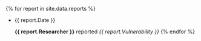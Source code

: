 {% for report in site.data.reports %}
- {{ report.Date }}

    **{{ report.Researcher }}** reported _{{ report.Vulnerability }}_
{% endfor %}

